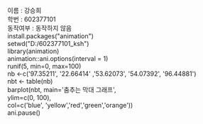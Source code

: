 이름 : 강승희  
학번 : 602377101  
동작여부 : 동작하지 않음  
install.packages("animation")  
setwd("D:/602377101_ksh")  
library(animation)  
animation::ani.options(interval = 1)  
runif(5, min=0, max=100)  
nb <-c('97.35211', '22.66414' ,'53.62073', '54.07392', '96.44881')  
nbt <- table(nb)   
barplot(nbt, main='춤추는 막대 그래프',  
        ylim=c(0, 100),  
        col=c('blue', 'yellow','red','green','orange'))  
ani.pause()  
